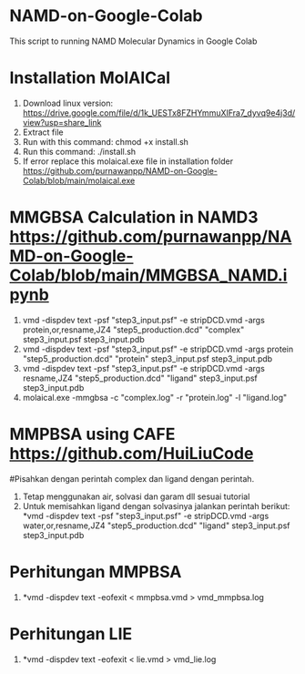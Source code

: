 # NAMD-on-Google-Colab
This script to running NAMD Molecular Dynamics in Google Colab

# Installation MolAICal
1. Download linux version: https://drive.google.com/file/d/1k_UESTx8FZHYmmuXIFra7_dyvq9e4j3d/view?usp=share_link
2. Extract file 
3. Run with this command: chmod +x install.sh
4. Run this command: ./install.sh
5. If error replace this molaical.exe file in installation folder https://github.com/purnawanpp/NAMD-on-Google-Colab/blob/main/molaical.exe

# MMGBSA Calculation in NAMD3 https://github.com/purnawanpp/NAMD-on-Google-Colab/blob/main/MMGBSA_NAMD.ipynb

1. vmd -dispdev text -psf "step3_input.psf" -e stripDCD.vmd -args protein,or,resname,JZ4 "step5_production.dcd" "complex" step3_input.psf step3_input.pdb
2. vmd -dispdev text -psf "step3_input.psf" -e stripDCD.vmd -args protein "step5_production.dcd" "protein" step3_input.psf step3_input.pdb
3. vmd -dispdev text -psf "step3_input.psf" -e stripDCD.vmd -args resname,JZ4 "step5_production.dcd" "ligand" step3_input.psf step3_input.pdb
4. molaical.exe -mmgbsa -c "complex.log" -r "protein.log" -l "ligand.log"


# MMPBSA using CAFE https://github.com/HuiLiuCode
#Pisahkan dengan perintah complex dan ligand dengan perintah.
1. Tetap menggunakan air, solvasi dan garam dll sesuai tutorial
2. Untuk memisahkan ligand dengan solvasinya jalankan perintah berikut: *vmd -dispdev text -psf "step3_input.psf" -e stripDCD.vmd -args water,or,resname,JZ4 "step5_production.dcd" "ligand" step3_input.psf step3_input.pdb

# Perhitungan MMPBSA
1. *vmd -dispdev text -eofexit < mmpbsa.vmd > vmd_mmpbsa.log

# Perhitungan LIE
1. *vmd -dispdev text -eofexit < lie.vmd > vmd_lie.log
